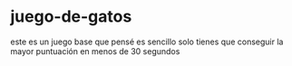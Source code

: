 # juego-de-gatos
este es un juego base que pensé es sencillo solo tienes que conseguir la mayor puntuación en menos de 30 segundos 
